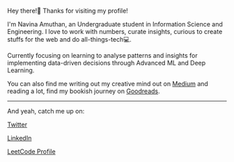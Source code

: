 Hey there!👋 Thanks for visiting my profile!

I'm Navina Amuthan, an Undergraduate student in Information Science and Engineering.
I love to work with numbers, curate insights, curious to create stuffs for the web and do all-things-tech💻. 

Currently focusing on learning to analyse patterns and insights for implementing data-driven decisions through Advanced ML and Deep Learning. 

You can also find me writing out my creative mind out on [Medium](navinagamuthan.medium.com) and reading a lot, find my bookish journey on [Goodreads](https://www.goodreads.com/review/list/125625226-navina-g?ref=nav_mybooks). 

---
And yeah, catch me up on:

[Twitter](https://twitter.com/navzzie)

[LinkedIn](https://www.linkedin.com/in/navinagamuthan/) 
 
[LeetCode Profile](https://leetcode.com/navina_ga/)


